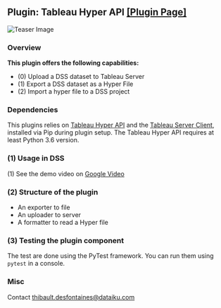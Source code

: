<!--<h3><b>Plugin: Tableau Hyper API</b></h3>-->
## <b>Plugin: Tableau Hyper API</b> [[Plugin Page]](https://www.dataiku.com/product/plugins/) <br>

![Teaser Image](https://avatars0.githubusercontent.com/u/828667?s=200&v=4)

### Overview ###

<b>This plugin offers the following capabilities:</b>
- (0) Upload a DSS dataset to Tableau Server 
- (1) Export a DSS dataset as a Hyper File
- (2) Import a hyper file to a DSS project 

### Dependencies ###

This plugins relies on [Tableau Hyper API](https://help.tableau.com/current/api/hyper_api/en-us/index.html) and the 
[Tableau Server Client](https://tableau.github.io/server-client-python/docs/), installed via Pip during plugin setup.
The Tableau Hyper API requires at least Python 3.6 version.

### (1) Usage in DSS

(1) See the demo video on [Google Video](https://drive.google.com/open?id=1YBPjrkygRzAzsC3yNZu6mEfhqHIjx75Z)

### (2) Structure of the plugin ### 

- An exporter to file
- An uploader to server
- A formatter to read a Hyper file

### (3) Testing the plugin component ###

The test are done using the PyTest framework. You can run them using `pytest` in a console.

### Misc ###

Contact thibault.desfontaines@dataiku.com
